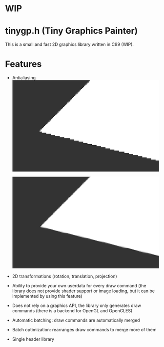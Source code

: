# **WIP**

# tinygp.h (Tiny Graphics Painter)

This is a small and fast 2D graphics library written in C99 (WIP).

# Features

- Antialiasing
    ![Not antialiased](/media/aliased.png)

    ![Antialiased](/media/antialiased.png)

- 2D transformations (rotation, translation, projection)
- Ability to provide your own userdata for every draw command (the library does not provide shader support or image loading, but it can be implemented by using this feature)
- Does not rely on a graphics API, the library only generates draw commands (there is a backend for OpenGL and OpenGLES)
- Automatic batching: draw commands are automatically merged
- Batch optimization: rearranges draw commands to merge more of them
- Single header library
